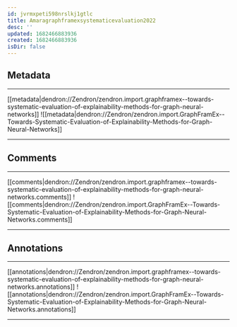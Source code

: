 ```yaml
---
id: jvrmxpeti598nrslkj1gtlc
title: Amaragraphframexsystematicevaluation2022
desc: ''
updated: 1682466883936
created: 1682466883936
isDir: false
---
```

## Metadata

***

[[metadata|dendron://Zendron/zendron.import.graphframex--towards-systematic-evaluation-of-explainability-methods-for-graph-neural-networks]]
![[metadata|dendron://Zendron/zendron.import.GraphFramEx--Towards-Systematic-Evaluation-of-Explainability-Methods-for-Graph-Neural-Networks]]

***

## Comments

***

[[comments|dendron://Zendron/zendron.import.graphframex--towards-systematic-evaluation-of-explainability-methods-for-graph-neural-networks.comments]]
![[comments|dendron://Zendron/zendron.import.GraphFramEx--Towards-Systematic-Evaluation-of-Explainability-Methods-for-Graph-Neural-Networks.comments]]

***

## Annotations

***

[[annotations|dendron://Zendron/zendron.import.graphframex--towards-systematic-evaluation-of-explainability-methods-for-graph-neural-networks.annotations]]
![[annotations|dendron://Zendron/zendron.import.GraphFramEx--Towards-Systematic-Evaluation-of-Explainability-Methods-for-Graph-Neural-Networks.annotations]]

***
